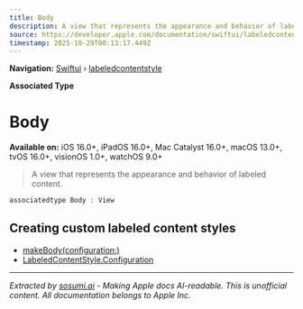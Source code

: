 ```yaml
---
title: Body
description: A view that represents the appearance and behavior of labeled content.
source: https://developer.apple.com/documentation/swiftui/labeledcontentstyle/body
timestamp: 2025-10-29T00:13:17.449Z
---
```


**Navigation:** [Swiftui](/documentation/swiftui) › [labeledcontentstyle](/documentation/swiftui/labeledcontentstyle)

**Associated Type**

# Body

**Available on:** iOS 16.0+, iPadOS 16.0+, Mac Catalyst 16.0+, macOS 13.0+, tvOS 16.0+, visionOS 1.0+, watchOS 9.0+

> A view that represents the appearance and behavior of labeled content.

```swift
associatedtype Body : View
```

## Creating custom labeled content styles

- [makeBody(configuration:)](/documentation/swiftui/labeledcontentstyle/makebody(configuration:))
- [LabeledContentStyle.Configuration](/documentation/swiftui/labeledcontentstyle/configuration)

---

*Extracted by [sosumi.ai](https://sosumi.ai) - Making Apple docs AI-readable.*
*This is unofficial content. All documentation belongs to Apple Inc.*
